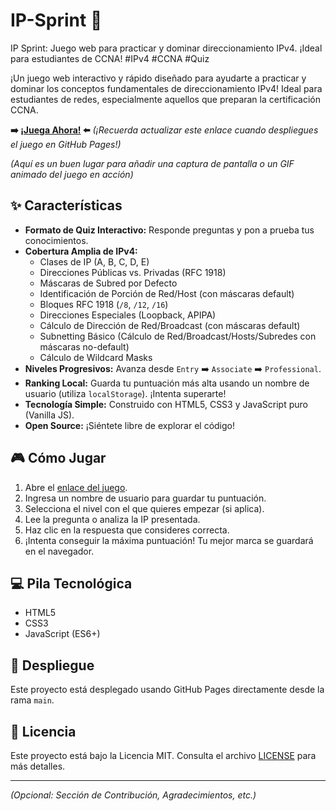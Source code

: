 # IP-Sprint 🚀
IP Sprint: Juego web para practicar y dominar direccionamiento IPv4. ¡Ideal para estudiantes de CCNA! #IPv4 #CCNA #Quiz

¡Un juego web interactivo y rápido diseñado para ayudarte a practicar y dominar los conceptos fundamentales de direccionamiento IPv4! Ideal para estudiantes de redes, especialmente aquellos que preparan la certificación CCNA.

**➡️ [¡Juega Ahora!](https://dearreck.github.io/IP-Sprint/) ⬅️**
*(¡Recuerda actualizar este enlace cuando despliegues el juego en GitHub Pages!)*

*(Aquí es un buen lugar para añadir una captura de pantalla o un GIF animado del juego en acción)*

## ✨ Características

* **Formato de Quiz Interactivo:** Responde preguntas y pon a prueba tus conocimientos.
* **Cobertura Amplia de IPv4:**
    * Clases de IP (A, B, C, D, E)
    * Direcciones Públicas vs. Privadas (RFC 1918)
    * Máscaras de Subred por Defecto
    * Identificación de Porción de Red/Host (con máscaras default)
    * Bloques RFC 1918 (`/8`, `/12`, `/16`)
    * Direcciones Especiales (Loopback, APIPA)
    * Cálculo de Dirección de Red/Broadcast (con máscaras default)
    * Subnetting Básico (Cálculo de Red/Broadcast/Hosts/Subredes con máscaras no-default)
    * Cálculo de Wildcard Masks
* **Niveles Progresivos:** Avanza desde `Entry` ➡️ `Associate` ➡️ `Professional`.
* **Ranking Local:** Guarda tu puntuación más alta usando un nombre de usuario (utiliza `localStorage`). ¡Intenta superarte!
* **Tecnología Simple:** Construido con HTML5, CSS3 y JavaScript puro (Vanilla JS).
* **Open Source:** ¡Siéntete libre de explorar el código!

## 🎮 Cómo Jugar

1.  Abre el [enlace del juego](https://dearreck.github.io/IP-Sprint/).
2.  Ingresa un nombre de usuario para guardar tu puntuación.
3.  Selecciona el nivel con el que quieres empezar (si aplica).
4.  Lee la pregunta o analiza la IP presentada.
5.  Haz clic en la respuesta que consideres correcta.
6.  ¡Intenta conseguir la máxima puntuación! Tu mejor marca se guardará en el navegador.

## 💻 Pila Tecnológica

* HTML5
* CSS3
* JavaScript (ES6+)

## 🚀 Despliegue

Este proyecto está desplegado usando GitHub Pages directamente desde la rama `main`.

## 📄 Licencia

Este proyecto está bajo la Licencia MIT. Consulta el archivo [LICENSE](LICENSE) para más detalles.

---

*(Opcional: Sección de Contribución, Agradecimientos, etc.)*
